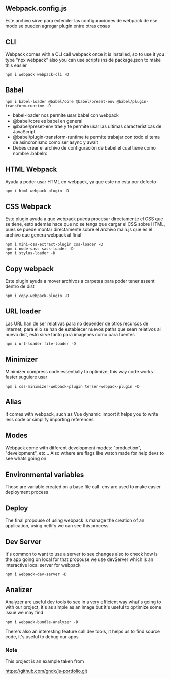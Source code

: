 ## Webpack.config.js

Este archivo sirve para extender las configuraciones de webpack de ese modo se pueden agregar
plugin entre otras cosas

## CLI

Webpack comes with a CLI call webpack once it is installed, so to use it you type "npx webpack"
also you can use scripts inside package.json to make this easier

```
npm i webpack webpack-cli -D
```

## Babel

```
npm i babel-loader @babel/core @babel/preset-env @babel/plugin-transform-runtime -D
```

- babel-loader nos permite usar babel con webpack
- @babel/core es babel en general
- @babel/preset-env trae y te permite usar las ultimas características de JavaScript
- @babel/plugin-transform-runtime te permite trabajar con todo el tema de asincronismo como ser async y await
- Debes crear el archivo de configuración de babel el cual tiene como nombre .babelrc

## HTML Webpack

Ayuda a poder usar HTML en webpack, ya que este no esta por defecto

```
npm i html-webpack-plugin -D
```

## CSS Webpack

Este plugin ayuda a que webpack pueda procesar directamente el CSS que se tiene, esto además hace que no se tenga
que cargar el CSS sobre HTML, pues se puede montar directamente sobre el archivo main.js que es el archivo que
genera webpack al final

```
npm i mini-css-extract-plugin css-loader -D
npm i node-sass sass-loader -D
npm i stylus-loader -D
```

## Copy webpack

Este plugin ayuda a mover archivos a carpetas para poder tener assent dentro de dist

```
npm i copy-webpack-plugin -D
```

## URL loader

Las URL han de ser relativas para no depender de otros recursos de internet, para ello se han de establecer nuevos
paths que sean relativos al nuevo dist, esto sirve tanto para imagenes como para fuentes

```
npm i url-loader file-loader -D
```

## Minimizer

Minimizer compress code essentially to optimize, this way code works faster
suguiere usar

```
npm i css-minimizer-webpack-plugin terser-webpack-plugin -D
```

## Alias

It comes with webpack, such as Vue dynamic import it helps you to write less code or simplify importing references

## Modes

Webpack come with different development modes: "production", "development", etc... Also wthere are flags like watch
made for help devs to see whats going on

## Environmental variables

Those are variable created on a base file call .env are used to make easier deployment process

## Deploy

The final propouse of using webpack is manage the creation of an application, using netlify we can see this process

## Dev Server

It's common to want to use a server to see changes also to check how is the app going on local for that propouse we
use devServer which is an interactive local server for webpack

```
npm i webpack-dev-server -D
```

## Analizer

Analyzer are useful dev tools to see in a very efficient way what's going to with our project, it's as simple as an
image but it's useful to optimize some issue we may find

```
npm i webpack-bundle-analyzer -D
```

There's also an interesting feature call dev tools, it helps us to find source code, it's useful to debug our apps

### Note

This project is an example taken from

https://github.com/gndx/js-portfolio.git
